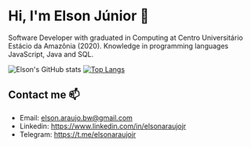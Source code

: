 # Hi, I'm Elson Júnior 🖖

Software Developer with graduated in Computing at Centro Universitário Estácio da Amazônia (2020). Knowledge in programming languages JavaScript, Java and SQL.

![Elson's GitHub stats](https://github-readme-stats.vercel.app/api?username=elsonaraujojr&show_icons=true&theme=dark)  [![Top Langs](https://github-readme-stats.vercel.app/api/top-langs/?username=elsonaraujojr&layout=compact&theme=dark)](https://github.com/anuraghazra/github-readme-stats)

## Contact me 📫
- Email: elson.araujo.bw@gmail.com
- Linkedin: https://www.linkedin.com/in/elsonaraujojr
- Telegram: https://t.me/elsonaraujojr

<!--
**zugzwangbw/zugzwangbw** is a ✨ _special_ ✨ repository because its `README.md` (this file) appears on your GitHub profile.

Here are some ideas to get you started:

- 🔭 I’m currently working on ...
- 🌱 I’m currently learning ...
- 👯 I’m looking to collaborate on ...
- 🤔 I’m looking for help with ...
- 💬 Ask me about ...
- 📫 How to reach me: ...
- 😄 Pronouns: ...
- ⚡ Fun fact: ...
-->
